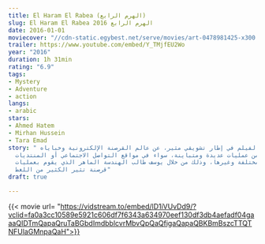 ```yaml
---
title: El Haram El Rabea (الهرم الرابع)
slug: El Haram El Rabea الهرم الرابع 2016
date: 2016-01-01
moviecover: "//cdn-static.egybest.net/serve/movies/art-0478981425-x300.jpg"
trailer: https://www.youtube.com/embed/Y_TMjfEU2Wo
year: "2016"
duration: 1h 31min
rating: "6.9"
tags:
- Mystery
- Adventure
- action
langs:
- arabic
stars:
- Ahmed Hatem
- Mirhan Hussein
- Tara Emad
story: " تدور أحداث الفيلم في إطار تشويقي مثير، عن عالم القرصنة الإلكترونية وخباياه،
  بما ارتبط به من عمليات عديدة ومتباينة، سواء في مواقع التواصل الاجتماعي أو المنتديات
  الفنية المختلفة وغيرها، وذلك من خلال يوسف طالب الهندسة الماهر الذي يقوم بعمليات
  قرصنة تثير الكثير من اللغط"
draft: true

---
```

{{< movie url= "https://vidstream.to/embed/lD1iVUvDd9/?vclid=fa0a3cc10589e5921c606df7f6343a634970eef130df3db4aefadf04gaaaQIDTmQapaQruTaBGbdImdbblcvrMbvQpQaQfigaQapaQBKBmBszcTTQTNFUlaGMnpaQaH">}}